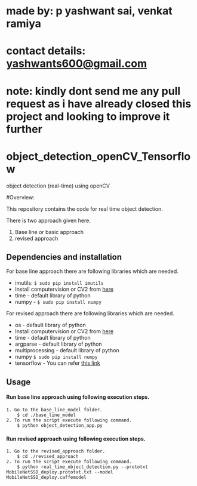 
# made by: p yashwant sai, venkat ramiya
# contact details: yashwants600@gmail.com
# note: kindly dont send me any pull request as i have already closed this project and looking to improve it further

# object_detection_openCV_Tensorflow
object detection (real-time) using openCV


#Overview:

This repository contains the code for real time object detection.

There is two approach given here. 
1. Base line or basic approach
2. revised approach

## Dependencies and installation
For base line approach there are following libraries which are needed.

* imutils: `$ sudo pip install imutils`
* Install computervision or CV2 from [here](https://www.pyimagesearch.com/2015/06/22/install-opencv-3-0-and-python-2-7-on-ubuntu/)
* time - default library of python
* numpy - `$ sudo pip install numpy`

For revised approach there are following libraries which are needed.

* os - default library of python
* Install computervision or CV2 from [here](https://www.pyimagesearch.com/2015/06/22/install-opencv-3-0-and-python-2-7-on-ubuntu/) 
* time - default library of python
* argparse - default library of python
* multiprocessing - default library of python
* numpy `$ sudo pip install numpy`
* tensorflow - You can refer [this link](https://www.tensorflow.org/install/install_linux)


## Usage

#### Run base line approach using following execution steps.
```
1. Go to the base_line_model folder.
    $ cd ./base_line_model
2. To run the script execute following command.
    $ python object_detection_app.py

```

#### Run revised approach using following execution steps.

```
1. Go to the revised_approach folder.
    $ cd ./revised_approach
2. To run the script execute following command.
    $ python real_time_object_detection.py --prototxt MobileNetSSD_deploy.prototxt.txt --model MobileNetSSD_deploy.caffemodel 

```


